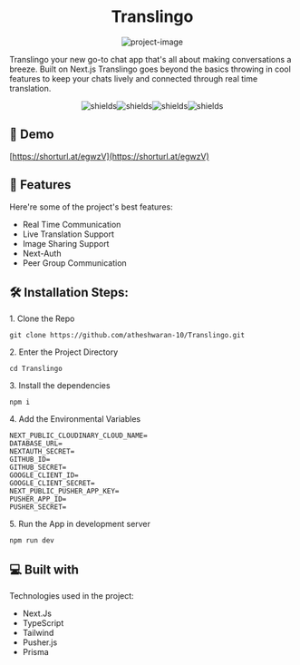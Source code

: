 <h1 align="center" id="title">Translingo</h1>

<p align="center"><img src="https://i.ibb.co/0XqvJCn/translingo.png" alt="project-image"></p>

<p id="description">Translingo your new go-to chat app that's all about making conversations a breeze. Built on Next.js Translingo goes beyond the basics throwing in cool features to keep your chats lively and connected through real time translation.</p>

<p align="center"><img src="https://img.shields.io/badge/Next.Js-black?style=flat&amp;labelColor=black%20blue" alt="shields"><img src="https://img.shields.io/badge/RealTimeCommunication-blue?style=flat&amp;labelColor=black%20blue" alt="shields"><img src="https://img.shields.io/badge/NextAuth-orange?style=flat&amp;labelColor=black%20blue" alt="shields"><img src="https://img.shields.io/badge/Prisma-white?style=flat&amp;labelColor=black%20blue" alt="shields"></p>

<h2>🚀 Demo</h2>

[https://shorturl.at/egwzV](https://shorturl.at/egwzV)

  
  
<h2>🧐 Features</h2>

Here're some of the project's best features:

*   Real Time Communication
*   Live Translation Support
*   Image Sharing Support
*   Next-Auth
*   Peer Group Communication

<h2>🛠️ Installation Steps:</h2>

<p>1. Clone the Repo</p>

```
git clone https://github.com/atheshwaran-10/Translingo.git
```

<p>2. Enter the Project Directory</p>

```
cd Translingo
```

<p>3. Install the dependencies</p>

```
npm i
```

<p>4. Add the Environmental Variables</p>

```
NEXT_PUBLIC_CLOUDINARY_CLOUD_NAME=
DATABASE_URL=
NEXTAUTH_SECRET=
GITHUB_ID=
GITHUB_SECRET=
GOOGLE_CLIENT_ID=
GOOGLE_CLIENT_SECRET=
NEXT_PUBLIC_PUSHER_APP_KEY=
PUSHER_APP_ID=
PUSHER_SECRET=
```

<p>5. Run the App in development server</p>

```
npm run dev
```

  
  
<h2>💻 Built with</h2>

Technologies used in the project:

*   Next.Js
*   TypeScript
*   Tailwind
*   Pusher.js
*   Prisma
